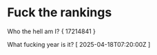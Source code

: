 # Fuck the rankings

Who the hell am I?
{ 17214841 }

What fucking year is it?
[ 2025-04-18T07:20:00Z ]
